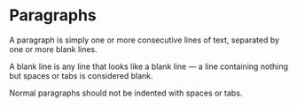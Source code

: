 # Paragraphs

A paragraph is simply one or more consecutive lines of text, separated by one or more blank lines. 

A blank line is any line that looks like a blank line — a line containing nothing but spaces or tabs is considered blank.

Normal paragraphs should not be indented with spaces or tabs.
